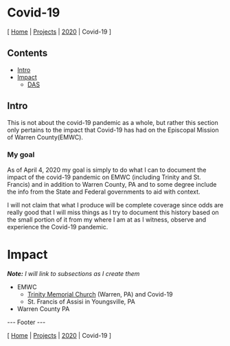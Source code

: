 # Covid-19

[ [Home](..\..\..\emwcnotes\README.md) | [Projects](..\..\projects\README.md) | [2020](..\2020\README.md) | Covid-19 ]

## Contents

- [Intro](#intro)
- [Impact](#impact)
  - [DAS](#das)

## Intro

This is not about the covid-19 pandemic as a whole, but rather this section only pertains to the impact that Covid-19 has had on the Episcopal Mission of Warren County(EMWC).

### My goal

As of April 4, 2020 my goal is simply to do what I can to document the impact of the covid-19 pandemic on EMWC (including Trinity and St. Francis) and in addition to Warren County, PA and to some degree include the info from the State and Federal governments to aid with context.

I will not claim that what I produce will be complete coverage since odds are really good that I will miss things as I try to document this history based on the small portion of it from my where I am at as I witness, observe and experience the Covid-19 pandemic.


# Impact

***Note:*** *I will link to subsections as I create them*

- EMWC
  - [Trinity Memorial Church](/TMC-C19/README.md) (Warren, PA) and Covid-19
  - St. Francis of Assisi in Youngsville, PA
- Warren County PA

--- Footer ---

[ [Home](..\..\..\emwcnotes\README.md) | [Projects](..\..\projects\README.md) | [2020](..\2020\README.md) | Covid-19 ]
